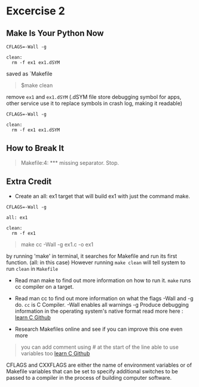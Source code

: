 # Excercise 2
## Make Is Your Python Now

```
CFLAGS=-Wall -g

clean:
  rm -f ex1 ex1.dSYM
```
saved as `Makefile

>$make clean

remove `ex1` and `ex1.dSYM` 
(.dSYM file store debugging symbol for apps, other service use it to replace symbols in crash log, making it readable)

```
CFLAGS=-Wall -g

clean:
  rm -f ex1 ex1.dSYM
```

## How to Break It

> Makefile:4: *** missing separator.  Stop.

## Extra Credit

- Create an all: ex1 target that will build ex1 with just the command make.
```
CFLAGS=-Wall -g

all: ex1

clean:
  rm -f ex1
```

>make 
>cc -Wall -g ex1.c -o ex1

by running 'make' in terminal, it searches for Makefile and run its first function. (all: in this case) 
However running `make clean` will tell system to run `clean` in `Makefile`

- Read man make to find out more information on how to run it.
`make` runs cc compiler on a target.

- Read man cc to find out more information on what the flags -Wall and -g do.
`cc` is C Compiler. -Wall enables all warnings -g Produce debugging information in the operating system's native format
read more here : [learn C Github](https://github.com/Frederick-S/Learn-C-The-Hard-Way-Exercise/tree/master/Ex2)

- Research Makefiles online and see if you can improve this one even more
> you can add comment using # at the start of the line
> able to use variables too
[learn C Github](https://github.com/Frederick-S/Learn-C-The-Hard-Way-Exercise/tree/master/Ex2)

CFLAGS and CXXFLAGS are either the name of environment variables or of Makefile variables that can be set to specify additional switches to be passed to a compiler in the process of building computer software.
